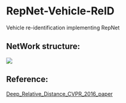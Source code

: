 # RepNet-Vehicle-ReID
Vehicle re-identification implementing RepNet

## NetWork structure: </br>
![](https://github.com/CaptainEven/RepNet-Vehicle-ReID/blob/master/MDNet.png)
## Reference: </br>
[Deep_Relative_Distance_CVPR_2016_paper](https://www.cv-foundation.org/openaccess/content_cvpr_2016/papers/Liu_Deep_Relative_Distance_CVPR_2016_paper.pdf) </br>
